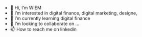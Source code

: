 - 👋 Hi, I’m WIEM
- 👀 I’m interested in  digital finance, digital marketing, designe, 
- 🌱 I’m currently learning digital finance
- 💞️ I’m looking to collaborate on ...
- 📫 How to reach me on linkedin

<!---
20002000200/20002000200 is a ✨ special ✨ repository because its `README.md` (this file) appears on your GitHub profile.
You can click the Preview link to take a look at your changes.
--->
